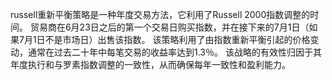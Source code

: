russell重新平衡策略是一种年度交易方法，它利用了Russell 2000指数调整的时间。 贸易商在6月23日之后的第一个交易日购买指数，并在接下来的7月1日（如果7月1日不是市场日）出售该指数。 该策略利用了由指数重新平衡引起的价格变动，通常在过去二十年中每笔交易的收益率达到1.3％。 该战略的有效性归因于其年度执行和与罗素指数调整的一致性，从而确保每年一致性和盈利能力。